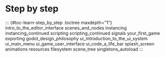 Step by step
============

::: {#toc-learn-step_by_step .toctree maxdepth="1"}
intro\_to\_the\_editor\_interface scenes\_and\_nodes instancing
instancing\_continued scripting scripting\_continued signals
your\_first\_game exporting godot\_design\_philosophy
ui\_introduction\_to\_the\_ui\_system ui\_main\_menu
ui\_game\_user\_interface ui\_code\_a\_life\_bar splash\_screen
animations resources filesystem scene\_tree singletons\_autoload
:::
